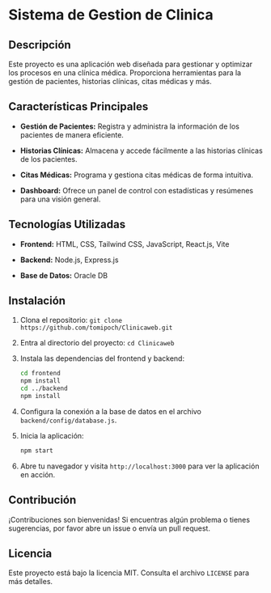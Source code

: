 # Sistema de Gestion de Clinica 

## Descripción

Este proyecto es una aplicación web diseñada para gestionar y optimizar los procesos en una clínica médica. Proporciona herramientas para la gestión de pacientes, historias clínicas, citas médicas y más.

## Características Principales

- **Gestión de Pacientes:** Registra y administra la información de los pacientes de manera eficiente.

- **Historias Clínicas:** Almacena y accede fácilmente a las historias clínicas de los pacientes.

- **Citas Médicas:** Programa y gestiona citas médicas de forma intuitiva.

- **Dashboard:** Ofrece un panel de control con estadísticas y resúmenes para una visión general.

## Tecnologías Utilizadas

- **Frontend:** HTML, CSS, Tailwind CSS, JavaScript, React.js, Vite

- **Backend:** Node.js, Express.js

- **Base de Datos:** Oracle DB

## Instalación

1. Clona el repositorio: `git clone https://github.com/tomipoch/Clinicaweb.git`

2. Entra al directorio del proyecto: `cd Clinicaweb`

3. Instala las dependencias del frontend y backend:

    ```bash
    cd frontend
    npm install
    cd ../backend
    npm install
    ```

4. Configura la conexión a la base de datos en el archivo `backend/config/database.js`.

5. Inicia la aplicación:

    ```bash
    npm start
    ```

6. Abre tu navegador y visita `http://localhost:3000` para ver la aplicación en acción.

## Contribución

¡Contribuciones son bienvenidas! Si encuentras algún problema o tienes sugerencias, por favor abre un issue o envía un pull request.

## Licencia

Este proyecto está bajo la licencia MIT. Consulta el archivo `LICENSE` para más detalles.
